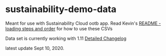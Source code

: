 # sustainability-demo-data
Meant for use with Sustainability Cloud ootb app. Read Kevin's [README - loading steps and order](https://github.com/funfetti/sustainability-demo-data/blob/master/README%20-%20loading%20steps%20and%20order.txt) for how to use these CSVs

Data set is currently working with 1.11 [Detailed Changelog](https://github.com/funfetti/sustainability-demo-data/blob/master/Changelog.md)

latest update Sept 10, 2020. 
